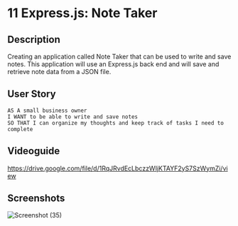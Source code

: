 # 11 Express.js: Note Taker

## Description

Creating an application called Note Taker that can be used to write and save notes. This application will use an Express.js back end and will save and retrieve note data from a JSON file.



## User Story

```
AS A small business owner
I WANT to be able to write and save notes
SO THAT I can organize my thoughts and keep track of tasks I need to complete
```

## Videoguide

https://drive.google.com/file/d/1RqJRvdEcLbczzWIjKTAYF2yS7SzWymZi/view

## Screenshots

![Screenshot (35)](https://user-images.githubusercontent.com/70493940/102700277-de2f3100-4200-11eb-8939-ba3624f71da8.png)

